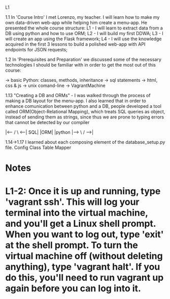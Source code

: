 L1

1.1 
In 'Course Intro' I met Lorenzo, my teacher. I will learn how to make my own
data-driven web-app while helping him create a menu-app.
He presented the whole course structure:
L1 - I will learn to extract data from a DB using python and how to use ORM;
L2 - I will build my first DDWA;
L3 - I will create an app using the Flask framework;
L4 - I will use the knowledge acquired in the first 3 lessons to build a 
		polished web-app with API endpoints for JSON requests;


1.2
In 'Prerequisites and Preparation' we discussed some of the necessary 
technologies I should be familiar with in order to get the most out of this 
course:

-> basic Python: classes, methods, inheritance
-> sql statements
-> html, css & js
-> unix comand-line
-> VagrantMachine


1.13
"Creating a DB and ORMs" - I was walked through the process of making a 
DB layout for the menu-app. I also learned that in order to enhance 
comunication between python and a DB, people developed a tool called 
ORM(Object-Relational Mapping), which treats SQL queries as object, instead
of sending them as strings, since thus we are prone to typing errors that
cannot be detected by our compiler

   |<--	 /	 \  <--|
SQL| 	 |ORM|     |python 
   |-->  \	 /  -->|


1.14->1.17 I learned about each composing element of the database_setup.py
file. 
Config
Class
Table
Mapper

Notes
===============================================================================
L1-2:
Once it is up and running, type 'vagrant ssh'. This will log your terminal into 
the virtual machine, and you'll get a Linux shell prompt. 
When you want to log out, type 'exit' at the shell prompt. 
To turn the virtual machine off (without deleting anything), type 
'vagrant halt'.
If you do this, you'll need to run vagrant up again before you can log into it.
===============================================================================